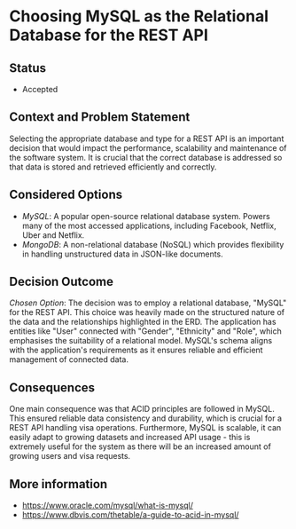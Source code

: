 # Choosing MySQL as the Relational Database for the REST API

## Status 
- Accepted

## Context and Problem Statement 
Selecting the appropriate database and type for a REST API is an important decision that would impact the performance, scalability and maintenance of the software system. It is crucial that the correct database is addressed so that data is stored and retrieved efficiently and correctly.

## Considered Options
- _MySQL_: A popular open-source relational database system. Powers many of the most accessed applications, including Facebook, Netflix, Uber and Netflix.
- _MongoDB_: A non-relational database (NoSQL) which provides flexibility in handling unstructured data in JSON-like documents. 

## Decision Outcome 
_Chosen Option_: The decision was to employ a relational database, "MySQL" for the REST API. This choice was heavily made on the structured nature of the data and the relationships highlighted in the ERD. The application has entities like "User" connected with "Gender", "Ethnicity" and "Role", which emphasises the suitability of a relational model. MySQL's schema aligns with the application's requirements as it ensures reliable and efficient management of connected data.

## Consequences
One main consequence was that ACID principles are followed in MySQL. This ensured reliable data consistency and durability, which is crucial for a REST API handling visa operations. Furthermore, MySQL is scalable, it can easily adapt to growing datasets and increased API usage - this is extremely useful for the system as there will be an increased amount of growing users and visa requests. 

## More information 
- https://www.oracle.com/mysql/what-is-mysql/
- https://www.dbvis.com/thetable/a-guide-to-acid-in-mysql/
